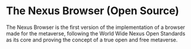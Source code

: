 # The Nexus Browser (Open Source)

The Nexus Browser is the first version of the implementation of a browser made for the metaverse, following the World Wide Nexus Open Standards as its core and proving the concept of a true open and free metaverse.
